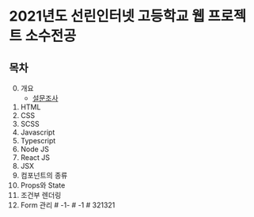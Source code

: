 # 2021년도 선린인터넷 고등학교 웹 프로젝트 소수전공

## 목차

0. 개요
   - [설문조사](https://forms.gle/K8pzQoi6f4SU9ag67)
1. HTML
2. CSS
3. SCSS
4. Javascript
5. Typescript
6. Node JS
7. React JS
8. JSX
9. 컴포넌트의 종류
10. Props와 State
11. 조건부 렌더링
12. Form 관리
#   - 1 -  
 #   - 1  
 #   3 2 1 3 2 1  
 